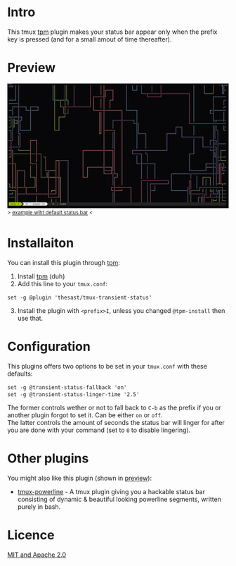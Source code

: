 # Intro
This tmux [tpm](https://github.com/tmux-plugins/tpm) plugin makes your status bar appear only when the prefix key is pressed (and for a small amout of time thereafter).

# Preview
![img/pretty_preview.gif](img/pretty_preview.gif)  
<sup>\> [example wiht default status bar](img/preview.gif) <</sup>

# Installaiton
You can install this plugin through [tpm](https://github.com/tmux-plugins/tpm):
1. Install [tpm](https://github.com/tmux-plugins/tpm) (duh)  
2. Add this line to your `tmux.conf`:  
```tmux
set -g @plugin 'thesast/tmux-transient-status'
```
3. Install the plugin with `<prefix>I`, unless you changed `@tpm-install` then use that.

# Configuration
This plugins offers two options to be set in your `tmux.conf` with these defaults:
```tmux
set -g @transient-status-fallback 'on'
set -g @transient-status-linger-time '2.5'
```
The former controls wether or not to fall back to `C-b` as the prefix if you or another plugin forgot to set it. Can be either `on` or `off`.  
The latter controls the amount of seconds the status bar will linger for after you are done with your command (set to `0` to disable lingering).  

# Other plugins
You might also like this plugin (shown in [preview](#preview)):

  - [tmux-powerline](https://github.com/erikw/tmux-powerline) - A tmux plugin giving you a hackable status bar consisting of dynamic & beautiful looking powerline segments, written purely in bash. 

# Licence
[MIT and Apache 2.0](COPYRIGHT.md)
